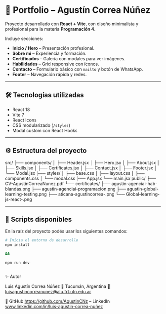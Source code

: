 # 💼 Portfolio – Agustín Correa Núñez

Proyecto desarrollado con **React + Vite**, con diseño minimalista y profesional para la materia **Programación 4**.

Incluye secciones:
- **Inicio / Hero** – Presentación profesional.
- **Sobre mí** – Experiencia y formación.
- **Certificados** – Galería con modales para ver imágenes.
- **Habilidades** – Grid responsive con íconos.
- **Contacto** – Formulario básico con `mailto` y botón de WhatsApp.
- **Footer** – Navegación rápida y redes.

---

## 🛠️ Tecnologías utilizadas
- React 18  
- Vite 7  
- React Icons  
- CSS modularizado (`/styles`)  
- Modal custom con React Hooks  

---

## ⚙️ Estructura del proyecto

src/
├── components/
│ ├── Header.jsx
│ ├── Hero.jsx
│ ├── About.jsx
│ ├── Skills.jsx
│ ├── Certificates.jsx
│ ├── Contact.jsx
│ ├── Footer.jsx
│ └── Modal.jsx
├── styles/
│ ├── base.css
│ ├── layout.css
│ ├── components.css
│ └── modal.css
├── App.jsx
└── main.jsx
public/
├── CV-AgustinCorreaNunez.pdf
└── certificates/
├── agustin-agenciai-hab-blandas.png
├── agustin-agenciai-programacion.png
├── agustin-global-learning-testing.png
├── aticana-agustincorrea-.png
└── Global-learning-js-react-.png


---

## 🚀 Scripts disponibles

En la raíz del proyecto podés usar los siguientes comandos:

```bash
# Inicia el entorno de desarrollo
npm install

&& 

npm run dev



```
✨ Autor

Luis Agustín Correa Núñez
📍 Tucumán, Argentina
📧 luisagustincorreanunez@alu.frt.utn.edu.ar

🔗 GitHub https://github.com/AgustinCNz
 – LinkedIn  www.linkedin.com/in/luis-agustin-correa-nuñez